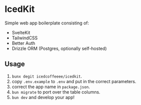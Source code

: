 # IcedKit

Simple web app boilerplate consisting of:
- SvelteKit
- TailwindCSS
- Better Auth
- Drizzle ORM (Postgres, optionally self-hosted)

## Usage

1. `bunx degit icedcoffeeee/icedkit`.
1. copy `.env.example` to `.env` and put in the correct parameters.
1. correct the app name in `package.json`.
1. `bun migrate` to port over the table columns.
1. `bun dev` and develop your app!
